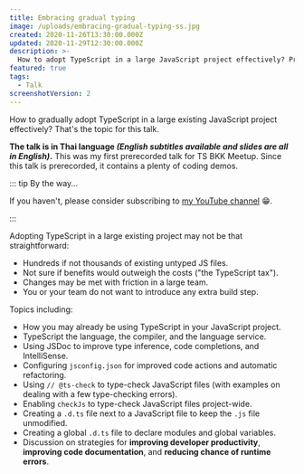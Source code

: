 ```yaml
---
title: Embracing gradual typing
image: /uploads/embracing-gradual-typing-ss.jpg
created: 2020-11-26T13:30:00.000Z
updated: 2020-11-29T12:30:00.000Z
description: >-
  How to adopt TypeScript in a large JavaScript project effectively? Premiered at TS BKK Meetup.
featured: true
tags:
  - Talk
screenshotVersion: 2
---
```


How to gradually adopt TypeScript in a large existing JavaScript project effectively? That's the topic for this talk.

<template>
  <YouTube id="xATsf5nm2yc" />
</template>

**The talk is in Thai language _(English subtitles available and slides are all in English)_.**
This was my first prerecorded talk for TS BKK Meetup.
Since this talk is prerecorded, it contains a plenty of coding demos.

::: tip By the way...

If you haven't, please consider subscribing to [my YouTube channel](https://dt.in.th/go/youtube) 😁.

:::

Adopting TypeScript in a large existing project may not be that straightforward:

- Hundreds if not thousands of existing untyped JS files.
- Not sure if benefits would outweigh the costs ("the TypeScript tax").
- Changes may be met with friction in a large team.
- You or your team do not want to introduce any extra build step.

Topics including:

- How you may already be using TypeScript in your JavaScript project.
- TypeScript the language, the compiler, and the language service.
- Using JSDoc to improve type inference, code completions, and IntelliSense.
- Configuring `jsconfig.json` for improved code actions and automatic refactoring.
- Using `// @ts-check` to type-check JavaScript files (with examples on dealing with a few type-checking errors).
- Enabling `checkJs` to type-check JavaScript files project-wide.
- Creating a `.d.ts` file next to a JavaScript file to keep the `.js` file unmodified.
- Creating a global `.d.ts` file to declare modules and global variables.
- Discussion on strategies for **improving developer productivity**, **improving code documentation**, and **reducing chance of runtime errors**.
